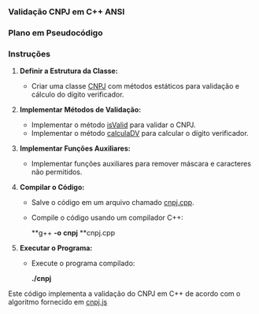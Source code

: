 ### Validação CNPJ em C++ ANSI

### Plano em Pseudocódigo

### Instruções

1. **Definir a Estrutura da Classe:**
   * Criar uma classe [CNPJ](vscode-file://vscode-app/c:/Program%20Files/Microsoft%20VS%20Code/resources/app/out/vs/code/electron-sandbox/workbench/workbench.html) com métodos estáticos para validação e cálculo do dígito verificador.
2. **Implementar Métodos de Validação:**
   * Implementar o método [isValid](vscode-file://vscode-app/c:/Program%20Files/Microsoft%20VS%20Code/resources/app/out/vs/code/electron-sandbox/workbench/workbench.html) para validar o CNPJ.
   * Implementar o método [calculaDV](vscode-file://vscode-app/c:/Program%20Files/Microsoft%20VS%20Code/resources/app/out/vs/code/electron-sandbox/workbench/workbench.html) para calcular o dígito verificador.
3. **Implementar Funções Auxiliares:**
   * Implementar funções auxiliares para remover máscara e caracteres não permitidos.

1. **Compilar o Código:**
   * Salve o código em um arquivo chamado [cnpj.cpp](vscode-file://vscode-app/c:/Program%20Files/Microsoft%20VS%20Code/resources/app/out/vs/code/electron-sandbox/workbench/workbench.html).
   * Compile o código usando um compilador C++:

     **g++ **-o** **cnpj** **cnpj.cpp
2. **Executar o Programa:**
   * Execute o programa compilado:

     **./cnpj**

Este código implementa a validação do CNPJ em C++ de acordo com o algoritmo fornecido em [cnpj.js](vscode-file://vscode-app/c:/Program%20Files/Microsoft%20VS%20Code/resources/app/out/vs/code/electron-sandbox/workbench/workbench.html)
